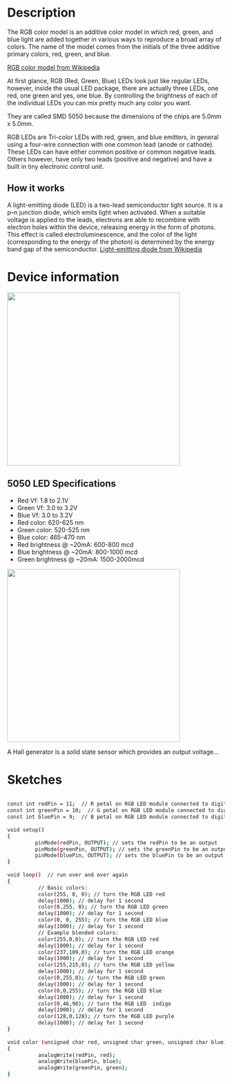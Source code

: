 # Description
The RGB color model is an additive color model in which red, green, and blue light are added together in various ways to reproduce 
a broad array of colors. The name of the model comes from the initials of the three additive primary colors, red, green, and blue.

[RGB color model from Wikipedia](https://en.wikipedia.org/wiki/RGB_color_model)

At first glance, RGB (Red, Green, Blue) LEDs look just like regular LEDs, however, inside the usual LED package, there are actually 
three LEDs, one red, one green and yes, one blue. By controlling the brightness of each of the individual LEDs you can mix pretty much 
any color you want.

They are called SMD 5050 because the dimensions of the chips are 5.0mm x 5.0mm.

RGB LEDs are Tri-color LEDs with red, green, and blue emitters, in general using a four-wire connection with one common lead
(anode or cathode). 
These LEDs can have either common positive or common negative leads. Others however, have only two leads (positive and negative) 
and have a built in tiny electronic control unit. 


## How it works
A light-emitting diode (LED) is a two-lead semiconductor light source. It is a p–n junction diode, which emits light when activated. When a suitable voltage is applied to the leads, electrons are able to recombine with electron holes within the device, releasing energy in the form of photons. This effect is called electroluminescence, and the color of the light (corresponding to the energy of the photon) is determined by the energy band gap of the semiconductor.
[Light-emitting diode from Wikipedia](https://en.wikipedia.org/wiki/Light-emitting_diode)


# Device information

<img style="width:400px;" src="../img/gionji/m4_cookbook/rgb_led_01.jpg">

## 5050 LED Specifications

* Red Vf: 1.8 to 2.1V
* Green Vf: 3.0 to 3.2V
* Blue Vf: 3.0 to 3.2V
* Red color: 620-625 nm
* Green color: 520-525 nm
* Blue color: 465-470 nm
* Red brightness @ ~20mA: 600-800 mcd
* Blue brightness @ ~20mA: 800-1000 mcd
* Green brightness @ ~20mA: 1500-2000mcd

<img style="width:400px;" src="../img/gionji/m4_cookbook/rgb_led_02.gif">

A Hall generator is a solid state sensor which provides an output voltage...


# Sketches

``` bash

const int redPin = 11;  // R petal on RGB LED module connected to digital pin 11 
const int greenPin = 10;  // G petal on RGB LED module connected to digital pin 9 
const int bluePin = 9;  // B petal on RGB LED module connected to digital pin 10 
  
void setup()
{ 
         pinMode(redPin, OUTPUT); // sets the redPin to be an output 
         pinMode(greenPin, OUTPUT); // sets the greenPin to be an output 
         pinMode(bluePin, OUTPUT); // sets the bluePin to be an output 
}    
  
void loop()  // run over and over again  
{    
          // Basic colors:  
          color(255, 0, 0); // turn the RGB LED red 
          delay(1000); // delay for 1 second  
          color(0,255, 0); // turn the RGB LED green  
          delay(1000); // delay for 1 second  
          color(0, 0, 255); // turn the RGB LED blue  
          delay(1000); // delay for 1 second 
          // Example blended colors:  
          color(255,0,0); // turn the RGB LED red  
          delay(1000); // delay for 1 second  
          color(237,109,0); // turn the RGB LED orange  
          delay(1000); // delay for 1 second  
          color(255,215,0); // turn the RGB LED yellow  
          delay(1000); // delay for 1 second  
          color(0,255,0); // turn the RGB LED green  
          delay(1000); // delay for 1 second 
          color(0,0,255); // turn the RGB LED blue  
          delay(1000); // delay for 1 second
          color(0,46,90); // turn the RGB LED  indigo 
          delay(1000); // delay for 1 second
          color(128,0,128); // turn the RGB LED purple  
          delay(1000); // delay for 1 second
}     
  
void color (unsigned char red, unsigned char green, unsigned char blue)     // the color generating function  
{    
          analogWrite(redPin, red);   
          analogWrite(bluePin, blue); 
          analogWrite(greenPin, green); 
}
```



